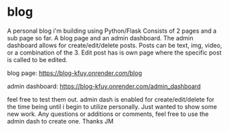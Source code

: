 # blog

A personal blog i'm building using Python/Flask
Consists of 2 pages and a sub page so far. A blog page and an admin dashboard. 
The admin dashboard allows for create/edit/delete posts.
Posts can be text, img, video, or a combination of the 3.
Edit post has is own page where the specific post is called to be edited.

blog page: https://blog-kfuy.onrender.com/blog

admin dashboard: https://blog-kfuy.onrender.com/admin_dashboard

feel free to test them out. admin dash is enabled for create/edit/delete
for the time being until i begin to utilize personally. Just wanted
to show some new work. Any questions or additions or comments, feel 
free to use the admin dash to create one. Thanks JM
